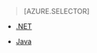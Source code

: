 > [AZURE.SELECTOR]
<!-- deleted by customization
- [.NET](/documentation/articles/storage-dotnet-how-to-use-files)
-->
<!-- keep by customization: begin -->
- [.NET](/storage-dotnet-how-to-use-files)
<!-- keep by customization: end -->
<!-- deleted by customization
- [Java](/documentation/articles/storage-java-how-to-use-file-storage)
-->
<!-- keep by customization: begin -->
- [Java](/storage-java-how-to-use-file-storage)

<!-- keep by customization: end -->

